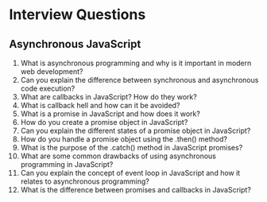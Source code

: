 # Interview Questions

## Asynchronous JavaScript

1.  What is asynchronous programming and why is it important in modern web development?
2.  Can you explain the difference between synchronous and asynchronous code execution?
3.  What are callbacks in JavaScript? How do they work?
4.  What is callback hell and how can it be avoided?
5.  What is a promise in JavaScript and how does it work?
6.  How do you create a promise object in JavaScript?
7.  Can you explain the different states of a promise object in JavaScript?
8.  How do you handle a promise object using the .then() method?
9.  What is the purpose of the .catch() method in JavaScript promises?
10. What are some common drawbacks of using asynchronous programming in JavaScript?
11. Can you explain the concept of event loop in JavaScript and how it relates to asynchronous programming?
12. What is the difference between promises and callbacks in JavaScript?

